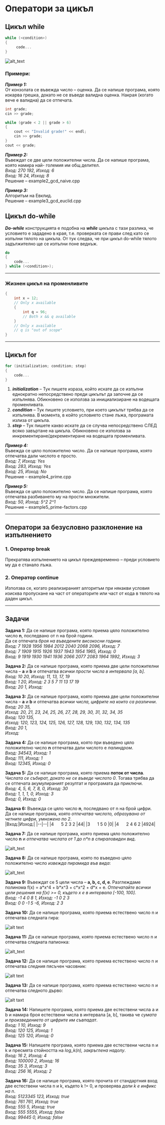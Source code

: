 # Оператори за цикъл

## Цикъл while
```c++
while (<condition>)
{
	 code...
}
```
![alt_text](https://github.com/MariaGrozdeva/Introduction_to_programming_FMI/blob/main/Sem_03/images/Loop.png)

### Примери:
***Пример 1:***  
От конзолата се въвежда число – оценка. Да се напише програма, която изкарва грешка, докато не се въведе валидна оценка. Накрая (когато вече е валидна) да се отпечата.
```c++
int grade;
cin >> grade;

while (grade < 2 || grade > 6)
{
	cout << "Invalid grade!" << endl;
	cin >> grade;
}
cout << grade;
```

***Пример 2:***  
Въвеждат се две цели положителни числа. Да се напише програма, която намира най- големия им общ делител.  
*Вход: 270 192, Изход: 6  
Вход: 16 24, Изход: 8*  
Решение – example2_gcd_naive.cpp  

***Пример 3:***  
Алгоритъм на Eвклид.  
Решение – example3_gcd_euclid.cpp

## Цикъл do-while
***Do-while*** конструкцията е подобна на ***while*** цикъла с тази разлика, че условието е зададено в края, т.е. проверката се прави след като се изпълни тялото на цикъла. От тук следва, че при цикъл do-while тялото задължително ще се изпълни поне веднъж.
```c++
do
{
	code...
} while (<condition>);
```
---

### Жизнен цикъл на променливите
```c++
{
	int x = 12;
	// Only x available
	{
		int q = 96;
		// Both x && q available
	}
	// Only x available
	// q is "out of scope"
}
```

---

## Цикъл for
```c++
for (initialization; condition; step)
{
	code...
}
```
1. ***initialization*** – Тук пишете израза, който искате да се изпълни еднократно непосредствено преди цикълът да започне да се изпълнява. Обикновено се използва за инициализиране на водещата променливата.
2. ***condition*** – Тук пишете условието, при което цикълът трябва да се изпълнява. В момента, в който условието стане лъжа, програмата излиза от цикъла.
3. ***step*** – Тук пишете какво искате да се случва непосредствено СЛЕД всяко завъртане на цикъла. Обикновено се използва за инкрементиране/декрементиране на водещата променливата.

***Пример 4:***  
Въвежда се цяло положително число. Да се напише програма, която отпечатва дали числото е просто.  
*Вход: 7, Изход: Yes  
Вход: 283, Изход: Yes  
Вход: 25, Изход: No*  
Решение – example4_prime.cpp  

***Пример 5:***  
Въвежда се цяло положително число. Да се напише програма, която отпечатва разбиването му на прости множители.  
*Вход: 50, Изход: 5^2 2^1*  
Решение – example5_prime-factors.cpp  

---

## Оператори за безусловно разклонение на изпълнението

### 1. Оператор break

Прекратява изпълнението на цикъл преждевременно – преди условието му да е станало лъжа.

### 2. Оператор continue

Използва се, когато реализираният алгоритъм при някакви условия изисква пропускане на част от операторите или част от кода в тялото на даден цикъл.

---

## Задачи

**Задача 1:** Да се напише програма, която приема цяло положително число **n**, последвано от n на брой години.  
Да се отпечата *броя на въведените високосни години*.  
*Вход: 7 1928 1956 1984 2012 2040 2068 2096, Изход: 7  
Вход: 7 1909 1915 1926 1937 1943 1954 1965, Изход: 0  
Вход: 9 1919 1930 1941 1936 2066 2077 2083 1964 1992, Изход: 3*  

**Задача 2:** Да се напише програма, която приема две цели положителни числa – **a** и **b** и отпечатва *всички прости числа в интервала [a, b]*.  
*Вход: 10 20, Изход: 11, 13, 17, 19  
Вход: 1 20, Изход: 2 3 5 7 11 13 17 19  
Вход: 20 1, Изход:*  

**Задача 3:** Да се напише програма, която приема две цели положителни числа – **a** и **b** и отпечатва *всички числа, цифрите на които са различни*.  
*Вход: 20 35,  
Изход: 20, 21, 23, 24, 25, 26, 27, 28, 29, 30, 31, 32, 34, 35   
Вход: 120 135,  
Изход: 120, 123, 124, 125, 126, 127, 128, 129, 130, 132, 134, 135  
Вход: 20 1,  
Изход:*  

**Задача 4:** Да се напише програма, която при въведено цяло положително число **n** отпечатва дали числото е *палиндром*.  
*Вход: 34543, Изход: 1  
Вход: 111, Изход: 1  
Вход: 12345, Изход: 0*  

**Задача 5:** Да се напише програма, която приема **поток от числа**.  *Числата се събират, докато не се въведе числото 0*. Тогава трябва да се отпечата акумулираният резултат и програмата да приключи.  
*Вход: 4, 5, 6, 7, 8, 0, Изход: 30  
Вход: 1, 1, 1, 0, Изход: 3  
Вход: 0, Изход: 0*  

**Задача 6:** Въвежда се цяло число **n**, последвано от n на брой цифри.  
Да се напише програма, която *отпечатва числото, образувано от четните цифри, умножено по 2*.  
|Вход:|Изход:|
|--|--|
|4 &nbsp;&nbsp;&nbsp;&nbsp; 5 2 3 2 |44|
|3 &nbsp;&nbsp;&nbsp;&nbsp; 1 5 0 |0|
|4 &nbsp;&nbsp;&nbsp;&nbsp; 2 4 6 2 |4924|
 
**Задача 7:** Да се напише програма, която приема цяло положително число **n** и *отпечатва числата от 1 до n\*n в спираловиден вид*.   

![alt_text](https://github.com/MariaGrozdeva/Introduction_to_programming_FMI/blob/main/Sem_03/images/ExampleDrawings_Task07.png)

**Задача 8:** Да се напише програма, която по въведено цяло положително число *извежда пирамида във вида*:  

![alt_text](https://github.com/MariaGrozdeva/Introduction_to_programming_FMI/blob/main/Sem_03/images/ExampleDrawings_Task08.png)

**Задача 9:** Въвеждат се 5 цели числа – **a, b, c, d, e**. Разглеждаме полинома f(x) = a\*x^4 + b\*x^3 + c\*x^2 + d\*x + e. *Отпечатайте всички цели решения на f(x) >= 0, където x e в интервала [-100, 100]*.  
*Вход: -1 4 0 8 1, Изход: -1 0 2 3  
Вход: 0 0 -1 5 -6, Изход: 2 3*  

**Задача 10:** Да се напише програма, която приема естествено число n и отпечатва следната гира:  

![alt text](https://github.com/MariaGrozdeva/Introduction_to_programming_FMI/blob/main/Sem_03/images/ExampleDrawings_Task10.png)

**Задача 11:** Да се напише програма, която приема естествено число n и отпечатва следната папионка:  

![alt_text](https://github.com/MariaGrozdeva/Introduction_to_programming_FMI/blob/main/Sem_03/images/ExampleDrawings_Task11.png)

**Задача 12:** Да се напише програма, която приема естествено число n и отпечатва следния пясъчен часовник:  

![alt text](https://github.com/MariaGrozdeva/Introduction_to_programming_FMI/blob/main/Sem_03/images/ExampleDrawings_Task12.png)

**Задача 13:** Да се напише програма, която приема естествено число n и отпечатва следното дърво:  

![alt taxt](https://github.com/MariaGrozdeva/Introduction_to_programming_FMI/blob/main/Sem_03/images/ExampleDrawings_Task13.png)

**Задача 14:** Напишете програма, която приема две естествени числа a и b и намира броя естествени числа в интервала [a, b], такива че *сумата и произведението от цифрите им съвпадат*.  
*Вход: 1 10, Изход: 9  
Вход: 120 125, Изход: 1  
Вход: 125 120, Изход: 0*  

**Задача 15:** Напишете програма, която приема две естествени числа n и k и пресмята стойността на *log_k(n), закръглена надолу*.  
*Вход: 16 2, Изход: 4  
Вход: 100000 2, Изход: 16  
Вход: 35 3, Изход: 3  
Вход: 256 16, Изход: 2*  

**Задача 16:** Да се напише програма, която прочита от стандартния вход две естествени числа n и k, където k != 0, и проверява *дали k е инфикс на n*.  
*Вход: 5123345 123, Изход: true  
Вход: 761 761, Изход: true  
Вход: 555 5, Изход: true  
Вход: 555 5555, Изход: false  
Вход: 99445 0, Изход: false*  
